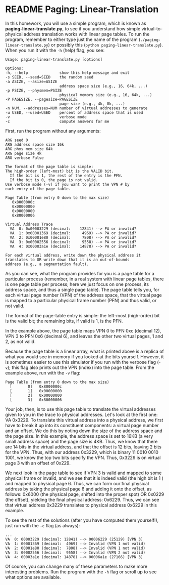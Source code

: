 # README Paging: Linear-Translation

In this homework, you will use a simple program, which is known as
**paging-linear-translate.py**, to see if you understand how simple
virtual-to-physical address translation works with linear page tables. To run
the program, remember to either type just the name of the program
(`./paging-linear-translate.py`) or possibly this (`python
paging-linear-translate.py`). When you run it with the `-h` (help) flag, you
see:

```text
Usage: paging-linear-translate.py [options]

Options:
-h, --help              show this help message and exit
-s SEED, --seed=SEED    the random seed
-a ASIZE, --asize=ASIZE
                        address space size (e.g., 16, 64k, ...)
-p PSIZE, --physmem=PSIZE
                        physical memory size (e.g., 16, 64k, ...)
-P PAGESIZE, --pagesize=PAGESIZE
                        page size (e.g., 4k, 8k, ...)
-n NUM, --addresses=NUM number of virtual addresses to generate
-u USED, --used=USED    percent of address space that is used
-v                      verbose mode
-c                      compute answers for me
```

First, run the program without any arguments:

```text
ARG seed 0
ARG address space size 16k
ARG phys mem size 64k
ARG page size 4k
ARG verbose False

The format of the page table is simple:
The high-order (left-most) bit is the VALID bit.
  If the bit is 1, the rest of the entry is the PFN.
  If the bit is 0, the page is not valid.
Use verbose mode (-v) if you want to print the VPN # by
each entry of the page table.

Page Table (from entry 0 down to the max size)
   0x8000000c
   0x00000000
   0x00000000
   0x80000006

Virtual Address Trace
  VA  0: 0x00003229 (decimal:    12841) --> PA or invalid?
  VA  1: 0x00001369 (decimal:     4969) --> PA or invalid?
  VA  2: 0x00001e80 (decimal:     7808) --> PA or invalid?
  VA  3: 0x00002556 (decimal:     9558) --> PA or invalid?
  VA  4: 0x00003a1e (decimal:    14878) --> PA or invalid?

For each virtual address, write down the physical address it
translates to OR write down that it is an out-of-bounds
address (e.g., a segmentation fault).
```

As you can see, what the program provides for you is a page table for a
particular process (remember, in a real system with linear page tables, there is
one page table per process; here we just focus on one process, its address
space, and thus a single page table). The page table tells you, for each virtual
page number (VPN) of the address space, that the virtual page is mapped to a
particular physical frame number (PFN) and thus valid, or not valid.

The format of the page-table entry is simple: the left-most (high-order) bit is
the valid bit; the remaining bits, if valid is 1, is the PFN.

In the example above, the page table maps VPN 0 to PFN 0xc (decimal 12), VPN 3
to PFN 0x6 (decimal 6), and leaves the other two virtual pages, 1 and 2, as not
valid.

Because the page table is a linear array, what is printed above is a replica of
what you would see in memory if you looked at the bits yourself. However, it is
sometimes easier to use this simulator if you run with the verbose flag (`-v`);
this flag also prints out the VPN (index) into the page table. From the example
above, run with the `-v` flag:

```text
Page Table (from entry 0 down to the max size)
  [       0]   0x8000000c
  [       1]   0x00000000
  [       2]   0x00000000
  [       3]   0x80000006
```

Your job, then, is to use this page table to translate the virtual addresses
given to you in the trace to physical addresses. Let's look at the first one: VA
0x3229. To translate this virtual address into a physical address, we first have
to break it up into its constituent components: a virtual page number and an
offset. We do this by noting down the size of the address space and the page
size. In this example, the address space is set to 16KB (a very small address
space) and the page size is 4KB. Thus, we know that there are 14 bits in the
virtual address, and that the offset is 12 bits, leaving 2 bits for the VPN.
Thus, with our address 0x3229, which is binary 11 0010 0010 1001, we know the
top two bits specify the VPN. Thus, 0x3229 is on virtual page 3 with an offset
of 0x229.

We next look in the page table to see if VPN 3 is valid and mapped to some
physical frame or invalid, and we see that it is indeed valid (the high bit is 1
) and mapped to physical page 6. Thus, we can form our final physical address by
taking the physical page 6 and adding it onto the offset, as follows: 0x6000
(the physical page, shifted into the proper spot) OR 0x0229 (the offset),
yielding the final physical address: 0x6229. Thus, we can see that virtual
address 0x3229 translates to physical address 0x6229 in this example.

To see the rest of the solutions (after you have computed them yourself!), just
run with the `-c` flag (as always):

```text
...
VA  0: 00003229 (decimal: 12841) --> 00006229 (25129) [VPN 3]
VA  1: 00001369 (decimal:  4969) --> Invalid (VPN 1 not valid)
VA  2: 00001e80 (decimal:  7808) --> Invalid (VPN 1 not valid)
VA  3: 00002556 (decimal:  9558) --> Invalid (VPN 2 not valid)
VA  4: 00003a1e (decimal: 14878) --> 00006a1e (27166) [VPN 3]
```

Of course, you can change many of these parameters to make more interesting
problems. Run the program with the `-h` flag or scroll up to see what options
are available.
